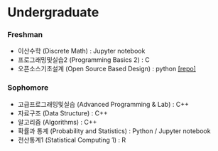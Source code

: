 # Undergraduate

### Freshman
* 이산수학 (Discrete Math) : Jupyter notebook
* 프로그래밍및실습2 (Programming Basics 2) : C 
* 오픈소스기초설계 (Open Source Based Design) : python [[repo]](https://github.com/KumKeeHyun/be_all_ear9)

### Sophomore
* 고급프로그래밍및실습 (Advanced Programming & Lab) : C++
* 자료구조 (Data Structure) : C++ 
* 알고리즘 (Algorithms) : C++
* 확률과 통계 (Probability and Statistics) : Python / Jupyter notebook
* 전산통계1 (Statistical Computing 1) : R
